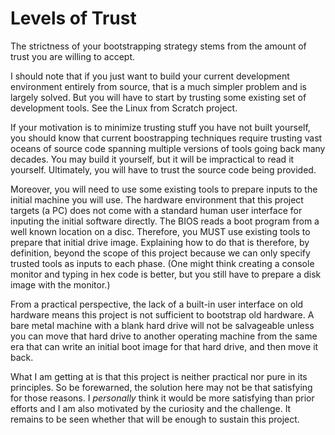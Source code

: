 # Levels of Trust

The strictness of your bootstrapping strategy stems from the amount of trust you are willing to accept.

I should note that if you just want to build your current development environment entirely from source, that is a much simpler problem and is largely solved. But you will have to start by trusting some existing set of development tools. See the Linux from Scratch project.

If your motivation is to minimize trusting stuff you have not built yourself, you should know that current boostrapping techniques require trusting vast oceans of source code spanning multiple versions of tools going back many decades. You may build it yourself, but it will be impractical to read it yourself. Ultimately, you will have to trust the source code being provided.

Moreover, you will need to use some existing tools to prepare inputs to the initial machine you will use. The hardware environment that this project targets (a PC) does not come with a standard human user interface for inputing the initial software directly. The BIOS reads a boot program from a well known location on a disc. Therefore, you MUST use existing tools to prepare that initial drive image. Explaining how to do that is therefore, by definition, beyond the scope of this project because we can only specify trusted tools as inputs to each phase. (One might think creating a console monitor and typing in hex code is better, but you still have to prepare a disk image with the monitor.)

From a practical perspective, the lack of a built-in user interface on old hardware means this project is not sufficient to bootstrap old hardware. A bare metal machine with a blank hard drive will not be salvageable unless you can move that hard drive to another operating machine from the same era that can write an initial boot image for that hard drive, and then move it back.

What I am getting at is that this project is neither practical nor pure in its principles. So be forewarned, the solution here may not be that satisfying for those reasons. I *personally* think it would be more satisfying than prior efforts and I am also motivated by the curiosity and the challenge. It remains to be seen whether that will be enough to sustain this project.
